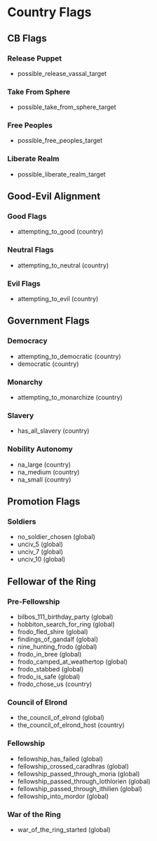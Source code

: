 # Country Flags
## CB Flags
### Release Puppet
 - possible_release_vassal_target
 
### Take From Sphere
 - possible_take_from_sphere_target

### Free Peoples
 - possible_free_peoples_target
 
### Liberate Realm
 - possible_liberate_realm_target

## Good-Evil Alignment
### Good Flags
 - attempting_to_good (country)

### Neutral Flags
 - attempting_to_neutral (country)

### Evil Flags
 - attempting_to_evil (country)

## Government Flags
### Democracy
 - attempting_to_democratic (country)
 - democratic (country)

### Monarchy
 - attempting_to_monarchize (country)

### Slavery
 - has_all_slavery (country)

### Nobility Autonomy
 - na_large (country)
 - na_medium (country)
 - na_small (country)

## Promotion Flags
### Soldiers
 - no_soldier_chosen (global)
 - unciv_5 (global)
 - unciv_7 (global)
 - unciv_10 (global)
 
## Fellowar of the Ring
### Pre-Fellowship
 - bilbos_111_birthday_party (global)
 - hobbiton_search_for_ring (global)
 - frodo_fled_shire (global)
 - findings_of_gandalf (global)
 - nine_hunting_frodo (global)
 - frodo_in_bree (global)
 - frodo_camped_at_weathertop (global)
 - frodo_stabbed (global)
 - frodo_is_safe (global)
 - frodo_chose_us (country)
 
### Council of Elrond
 - the_council_of_elrond (global)
 - the_council_of_elrond_host (country)
 
### Fellowship
 - fellowship_has_failed (global)
 - fellowship_crossed_caradhras (global)
 - fellowship_passed_through_moria (global)
 - fellowship_passed_through_lothlorien (global)
 - fellowship_passed_through_ithilien (global)
 - fellowship_into_mordor (global)
 
### War of the Ring
 - war_of_the_ring_started (global)
 
